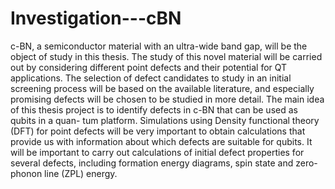 # Investigation---cBN
c-BN, a semiconductor material with an ultra-wide band gap, will be the object of study in this thesis. The study of this novel material will be carried out by considering different point defects and their potential for QT applications. The selection of defect candidates to study in an initial screening process will be based on the available literature, and especially promising defects will be chosen to be studied in more detail. The main idea of this thesis project is to identify defects in c-BN that can be used as qubits in a quan- tum platform. Simulations using Density functional theory (DFT) for point defects will be very important to obtain calculations that provide us with information about which defects are suitable for qubits. It will be important to carry out calculations of initial defect properties for several defects, including formation energy diagrams, spin state and zero-phonon line (ZPL) energy.
